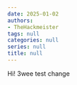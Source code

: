 ```yaml
---
date: 2025-01-02
authors:
- TheHackmeister
tags: null
categories: null
series: null
title: null
---
```


Hi! 3wee
test change
